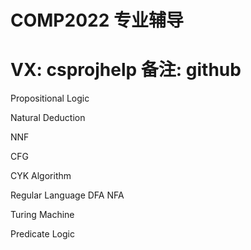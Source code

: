 # COMP2022 专业辅导
# VX: csprojhelp 备注: github

Propositional Logic

Natural Deduction

NNF

CFG

CYK Algorithm

Regular Language DFA NFA

Turing Machine

Predicate Logic

